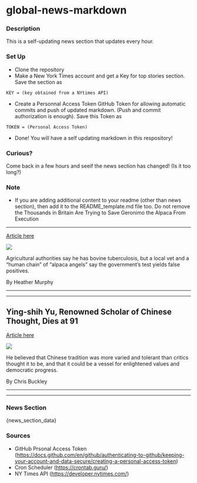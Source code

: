 # global-news-markdown

### Description 
This is a self-updating news section that updates every hour.

### Set Up 
* Clone the repository
* Make a New York Times account and get a Key for top stories section. Save the section as 
 ```
 KEY = (key obtained from a NYtimes API)
 ```
*  Create a Personnal Access Token GitHub Token for allowing automatic commits and push of updated markdown. (Push and commit authorization is enough). Save this Token as 
```
TOKEN = (Personal Access Token)
```
* Done! You will have a self updating markdown in this respository!

### Curious?
Come back in a few hours and seeif the news section has changed! (Is it too long?)

### Note
* If you are adding additional content to your readme (other than news section), then add it to the README_template.md file too. Do not remove the Thousands in Britain Are Trying to Save Geronimo the Alpaca From Execution
--------------------------------------------------------------------------

[Article here](https://www.nytimes.com/2021/08/10/world/europe/geronimo-alpaca-execution-.html)

[![](https://static01.nyt.com/images/2021/08/10/us/10xp-alpaca/10xp-alpaca-superJumbo.jpg)](https://www.nytimes.com/2021/08/10/world/europe/geronimo-alpaca-execution-.html)

Agricultural authorities say he has bovine tuberculosis, but a local vet and a “human chain” of “alpaca angels” say the government’s test yields false positives.

By Heather Murphy

* * *

* * *

Ying-shih Yu, Renowned Scholar of Chinese Thought, Dies at 91
-------------------------------------------------------------

[Article here](https://www.nytimes.com/2021/08/10/world/asia/ying-shih-yu-dead.html)

[![](https://static01.nyt.com/images/2021/08/09/obituaries/09Yu/09Yu-superJumbo.jpg)](https://www.nytimes.com/2021/08/10/world/asia/ying-shih-yu-dead.html)

He believed that Chinese tradition was more varied and tolerant than critics thought it to be, and that it could be a vessel for enlightened values and democratic progress.

By Chris Buckley

* * *

* * *

### News Section 
{news_section_data}


### Sources 
* GitHub Prsonal Access Token (https://docs.github.com/en/github/authenticating-to-github/keeping-your-account-and-data-secure/creating-a-personal-access-token)
* Cron Scheduler (https://crontab.guru/)
* NY Times API (https://developer.nytimes.com/)
